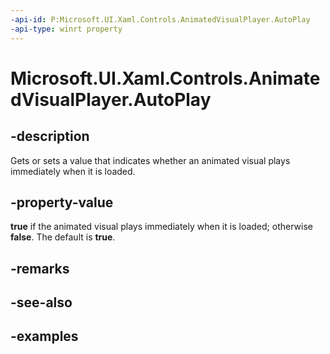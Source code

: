 ```yaml
---
-api-id: P:Microsoft.UI.Xaml.Controls.AnimatedVisualPlayer.AutoPlay
-api-type: winrt property
---
```


<!-- Property syntax.
public bool AutoPlay { get;  set; }
-->

# Microsoft.UI.Xaml.Controls.AnimatedVisualPlayer.AutoPlay

## -description

Gets or sets a value that indicates whether an animated visual plays immediately when it is loaded.

## -property-value

**true** if the animated visual plays immediately when it is loaded; otherwise **false**. The default is **true**.

## -remarks

## -see-also

## -examples

